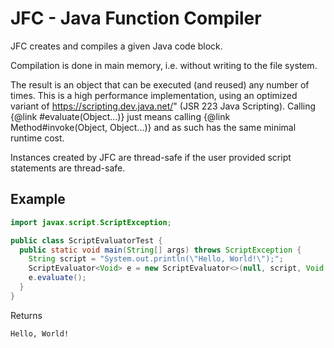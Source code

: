 # JFC - Java Function Compiler
JFC creates and compiles a given Java code block.

Compilation is done in main memory, i.e. without writing to the file system. 

The result is an object that can be executed (and reused) any number of times. This is a high performance implementation, using an optimized variant of https://scripting.dev.java.net/" (JSR 223 Java Scripting). Calling {@link #evaluate(Object...)} just means calling {@link Method#invoke(Object, Object...)} and as such has the same minimal runtime cost.

Instances created by JFC are thread-safe if the user provided script statements are thread-safe.

## Example

```java
import javax.script.ScriptException;

public class ScriptEvaluatorTest {
  public static void main(String[] args) throws ScriptException {
    String script = "System.out.println(\"Hello, World!\");";
    ScriptEvaluator<Void> e = new ScriptEvaluator<>(null, script, Void.class, null, null, "");
    e.evaluate();
  }
}
```
Returns
```
Hello, World!
```
